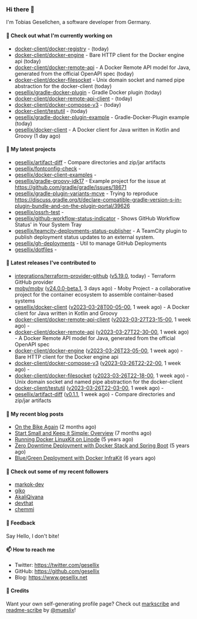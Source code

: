 ### Hi there 👋

I'm Tobias Gesellchen, a software developer from Germany.

#### 👷 Check out what I'm currently working on

- [docker-client/docker-registry](https://github.com/docker-client/docker-registry) -  (today)
- [docker-client/docker-engine](https://github.com/docker-client/docker-engine) - Bare HTTP client for the Docker engine api (today)
- [docker-client/docker-remote-api](https://github.com/docker-client/docker-remote-api) - A Docker Remote API model for Java, generated from the official OpenAPI spec (today)
- [docker-client/docker-filesocket](https://github.com/docker-client/docker-filesocket) - Unix domain socket and named pipe abstraction for the docker-client (today)
- [gesellix/gradle-docker-plugin](https://github.com/gesellix/gradle-docker-plugin) - Gradle Docker plugin (today)
- [docker-client/docker-remote-api-client](https://github.com/docker-client/docker-remote-api-client) -  (today)
- [docker-client/docker-compose-v3](https://github.com/docker-client/docker-compose-v3) -  (today)
- [docker-client/testutil](https://github.com/docker-client/testutil) -  (today)
- [gesellix/gradle-docker-plugin-example](https://github.com/gesellix/gradle-docker-plugin-example) - Gradle-Docker-Plugin example (today)
- [gesellix/docker-client](https://github.com/gesellix/docker-client) - A Docker client for Java written in Kotlin and Groovy (1 day ago)

#### 🌱 My latest projects

- [gesellix/artifact-diff](https://github.com/gesellix/artifact-diff) - Compare directories and zip/jar artifacts
- [gesellix/fontconfig-check](https://github.com/gesellix/fontconfig-check) - 
- [gesellix/docker-client-examples](https://github.com/gesellix/docker-client-examples) - 
- [gesellix/gradle-groovy-jdk17](https://github.com/gesellix/gradle-groovy-jdk17) - Example project for the issue at https://github.com/gradle/gradle/issues/18671
- [gesellix/gradle-plugin-variants-mcve](https://github.com/gesellix/gradle-plugin-variants-mcve) - Trying to reproduce https://discuss.gradle.org/t/declare-compatible-gradle-version-s-in-plugin-bundle-and-on-the-plugin-portal/39626
- [gesellix/ossrh-test](https://github.com/gesellix/ossrh-test) - 
- [gesellix/github-workflow-status-indicator](https://github.com/gesellix/github-workflow-status-indicator) - Shows GitHub Workflow Status&#39; in Your System Tray
- [gesellix/teamcity-deployments-status-publisher](https://github.com/gesellix/teamcity-deployments-status-publisher) - A TeamCity plugin to publish deployment status updates to an external system.
- [gesellix/gh-deployments](https://github.com/gesellix/gh-deployments) - Util to manage GitHub Deployments
- [gesellix/dotfiles](https://github.com/gesellix/dotfiles) - 

#### 🔭 Latest releases I've contributed to

- [integrations/terraform-provider-github](https://github.com/integrations/terraform-provider-github) ([v5.19.0](https://github.com/integrations/terraform-provider-github/releases/tag/v5.19.0), today) - Terraform GitHub provider
- [moby/moby](https://github.com/moby/moby) ([v24.0.0-beta.1](https://github.com/moby/moby/releases/tag/v24.0.0-beta.1), 3 days ago) - Moby Project - a collaborative project for the container ecosystem to assemble container-based systems
- [gesellix/docker-client](https://github.com/gesellix/docker-client) ([v2023-03-28T00-05-00](https://github.com/gesellix/docker-client/releases/tag/v2023-03-28T00-05-00), 1 week ago) - A Docker client for Java written in Kotlin and Groovy
- [docker-client/docker-remote-api-client](https://github.com/docker-client/docker-remote-api-client) ([v2023-03-27T23-15-00](https://github.com/docker-client/docker-remote-api-client/releases/tag/v2023-03-27T23-15-00), 1 week ago) - 
- [docker-client/docker-remote-api](https://github.com/docker-client/docker-remote-api) ([v2023-03-27T22-30-00](https://github.com/docker-client/docker-remote-api/releases/tag/v2023-03-27T22-30-00), 1 week ago) - A Docker Remote API model for Java, generated from the official OpenAPI spec
- [docker-client/docker-engine](https://github.com/docker-client/docker-engine) ([v2023-03-26T23-05-00](https://github.com/docker-client/docker-engine/releases/tag/v2023-03-26T23-05-00), 1 week ago) - Bare HTTP client for the Docker engine api
- [docker-client/docker-compose-v3](https://github.com/docker-client/docker-compose-v3) ([v2023-03-26T22-22-00](https://github.com/docker-client/docker-compose-v3/releases/tag/v2023-03-26T22-22-00), 1 week ago) - 
- [docker-client/docker-filesocket](https://github.com/docker-client/docker-filesocket) ([v2023-03-26T22-18-00](https://github.com/docker-client/docker-filesocket/releases/tag/v2023-03-26T22-18-00), 1 week ago) - Unix domain socket and named pipe abstraction for the docker-client
- [docker-client/testutil](https://github.com/docker-client/testutil) ([v2023-03-26T22-03-00](https://github.com/docker-client/testutil/releases/tag/v2023-03-26T22-03-00), 1 week ago) - 
- [gesellix/artifact-diff](https://github.com/gesellix/artifact-diff) ([v0.1.1](https://github.com/gesellix/artifact-diff/releases/tag/v0.1.1), 1 week ago) - Compare directories and zip/jar artifacts

#### 📜 My recent blog posts

- [On the Bike Again](https://www.gesellix.net/post/on-the-bike-again/) (2 months ago)
- [Start Small and Keep it Simple: Overview](https://www.gesellix.net/post/start-small-keep-it-simple-overview/) (7 months ago)
- [Running Docker LinuxKit on Linode](https://www.gesellix.net/post/running-docker-linuxkit-on-linode/) (5 years ago)
- [Zero Downtime Deployment with Docker Stack and Spring Boot](https://www.gesellix.net/post/zero-downtime-deployment-with-docker-stack-and-spring-boot/) (5 years ago)
- [Blue/Green Deployment with Docker InfraKit](https://www.gesellix.net/post/blue-green-deployment-with-docker-infrakit/) (6 years ago)



#### 👯 Check out some of my recent followers

- [markok-dev](https://github.com/markok-dev)
- [giko](https://github.com/giko)
- [AkaliQiyana](https://github.com/AkaliQiyana)
- [devthat](https://github.com/devthat)
- [chemmi](https://github.com/chemmi)

#### 💬 Feedback

Say Hello, I don't bite!

#### 📫 How to reach me

- Twitter: https://twitter.com/gesellix
- GitHub: https://github.com/gesellix
- Blog: https://www.gesellix.net

#### 🙇 Credits

Want your own self-generating profile page? Check out [markscribe](https://github.com/muesli/markscribe)
and [readme-scribe](https://github.com/muesli/readme-scribe) by [@mueslix](https://twitter.com/mueslix)!
